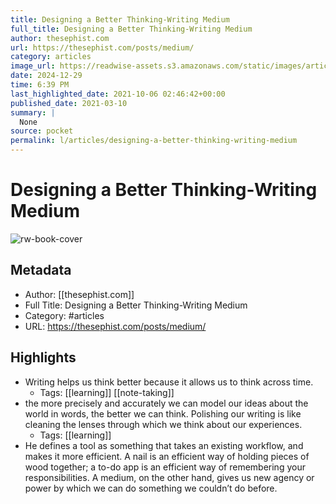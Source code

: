```yaml
---
title: Designing a Better Thinking-Writing Medium
full_title: Designing a Better Thinking-Writing Medium
author: thesephist.com
url: https://thesephist.com/posts/medium/
category: articles
image_url: https://readwise-assets.s3.amazonaws.com/static/images/article0.00998d930354.png
date: 2024-12-29
time: 6:39 PM
last_highlighted_date: 2021-10-06 02:46:42+00:00
published_date: 2021-03-10
summary: |
  None
source: pocket
permalink: l/articles/designing-a-better-thinking-writing-medium
---
```

# Designing a Better Thinking-Writing Medium

![rw-book-cover](https://readwise-assets.s3.amazonaws.com/static/images/article0.00998d930354.png)

## Metadata
- Author: [[thesephist.com]]
- Full Title: Designing a Better Thinking-Writing Medium
- Category: #articles
- URL: https://thesephist.com/posts/medium/

## Highlights
- Writing helps us think better because it allows us to think across time.
    - Tags: [[learning]] [[note-taking]] 
- the more precisely and accurately we can model our ideas about the world in words, the better we can think. Polishing our writing is like cleaning the lenses through which we think about our experiences.
    - Tags: [[learning]] 
- He defines a tool as something that takes an existing workflow, and makes it more efficient. A nail is an efficient way of holding pieces of wood together; a to-do app is an efficient way of remembering your responsibilities. A medium, on the other hand, gives us new agency or power by which we can do something we couldn’t do before.


